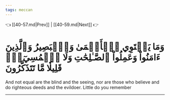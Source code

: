 ```yaml
---
tags: meccan
---
```


👈 [[40-57.md|Prev]] | [[40-59.md|Next]] 👉

# وَمَا يَسۡتَوِي ٱلۡأَعۡمَىٰ وَٱلۡبَصِيرُ وَٱلَّذِينَ ءَامَنُواْ وَعَمِلُواْ ٱلصَّـٰلِحَٰتِ وَلَا ٱلۡمُسِيٓءُۚ قَلِيلٗا مَّا تَتَذَكَّرُونَ

And not equal are the blind and the seeing, nor are those who believe and do righteous deeds and the evildoer. Little do you remember

---

